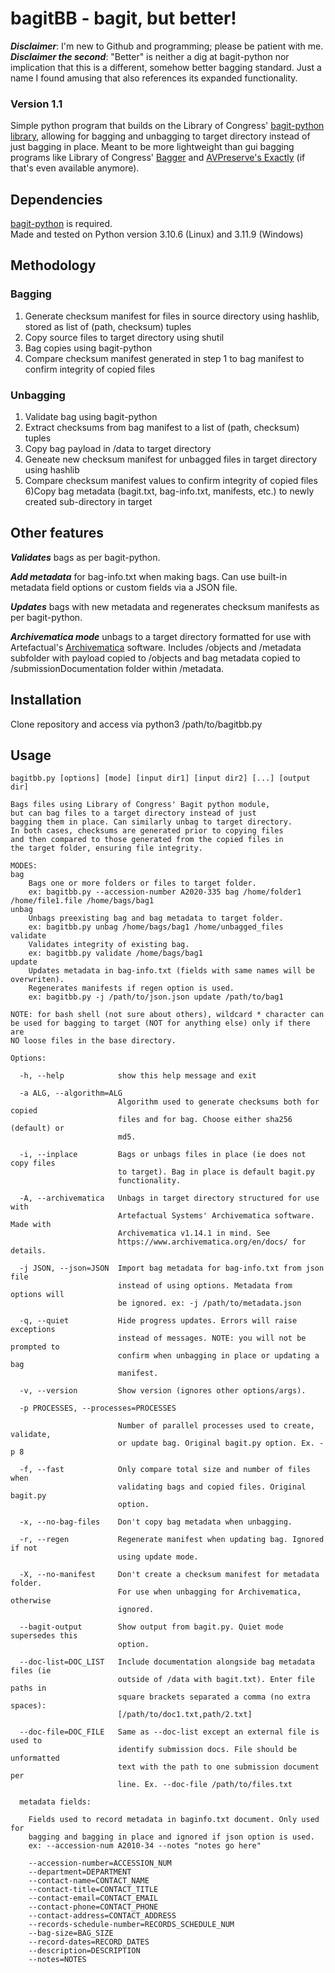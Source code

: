 # bagitBB - bagit, but better!

***Disclaimer***: I'm new to Github and programming; please be patient with me.  
***Disclaimer the second***: "Better" is neither a dig at bagit-python nor implication that this is a different, somehow better bagging standard. Just a name I found amusing that also references its expanded functionality.

### Version 1.1

Simple python program that builds on the Library of Congress' [bagit-python library](https://github.com/LibraryOfCongress/bagit-python), allowing for bagging and unbagging to target directory instead of just bagging in place. Meant to be more lightweight than gui bagging programs like Library of Congress' [Bagger](https://github.com/LibraryOfCongress/bagger) and [AVPreserve's Exactly](https://www.weareavp.com/) (if that's even available anymore).

## Dependencies

[bagit-python](https://github.com/LibraryOfCongress/bagit-python) is required.  
Made and tested on Python version 3.10.6 (Linux) and 3.11.9 (Windows)

## Methodology
### Bagging
1) Generate checksum manifest for files in source directory using hashlib, stored as list of (path, checksum) tuples
2) Copy source files to target directory using shutil
3) Bag copies using bagit-python
4) Compare checksum manifest generated in step 1 to bag manifest to confirm integrity of copied files

### Unbagging
1) Validate bag using bagit-python
2) Extract checksums from bag manifest to a list of (path, checksum) tuples
3) Copy bag payload in /data to target directory
4) Geneate new checksum manifest for unbagged files in target directory using hashlib
5) Compare checksum manifest values to confirm integrity of copied files
6)Copy bag metadata (bagit.txt, bag-info.txt, manifests, etc.) to newly created sub-directory in target


## Other features

***Validates*** bags as per bagit-python.  

***Add metadata*** for bag-info.txt when making bags. Can use built-in metadata field options or custom fields via a JSON file.  

***Updates*** bags with new metadata and regenerates checksum manifests as per bagit-python.  

***Archivematica mode*** unbags to a target directory formatted for use with Artefactual's [Archivematica](https://www.archivematica.org/en/) software. Includes /objects and /metadata subfolder with payload copied to /objects and bag metadata copied to /submissionDocumentation folder within /metadata.  


## Installation
Clone repository and access via python3 /path/to/bagitbb.py


## Usage

```    
bagitbb.py [options] [mode] [input dir1] [input dir2] [...] [output dir]

Bags files using Library of Congress' Bagit python module,  
but can bag files to a target directory instead of just
bagging them in place. Can similarly unbag to target directory.
In both cases, checksums are generated prior to copying files
and then compared to those generated from the copied files in
the target folder, ensuring file integrity.

MODES:
bag  
    Bags one or more folders or files to target folder.  
    ex: bagitbb.py --accession-number A2020-335 bag /home/folder1 /home/file1.file /home/bags/bag1
unbag  
    Unbags preexisting bag and bag metadata to target folder.  
    ex: bagitbb.py unbag /home/bags/bag1 /home/unbagged_files
validate  
    Validates integrity of existing bag.  
    ex: bagitbb.py validate /home/bags/bag1
update  
    Updates metadata in bag-info.txt (fields with same names will be overwriten).
    Regenerates manifests if regen option is used.  
    ex: bagitbb.py -j /path/to/json.json update /path/to/bag1

NOTE: for bash shell (not sure about others), wildcard * character can
be used for bagging to target (NOT for anything else) only if there are
NO loose files in the base directory.

Options:

  -h, --help            show this help message and exit

  -a ALG, --algorithm=ALG
                        Algorithm used to generate checksums both for copied  
                        files and for bag. Choose either sha256 (default) or  
                        md5.

  -i, --inplace         Bags or unbags files in place (ie does not copy files  
                        to target). Bag in place is default bagit.py  
                        functionality.

  -A, --archivematica   Unbags in target directory structured for use with  
                        Artefactual Systems' Archivematica software. Made with  
                        Archivematica v1.14.1 in mind. See  
                        https://www.archivematica.org/en/docs/ for details.

  -j JSON, --json=JSON  Import bag metadata for bag-info.txt from json file  
                        instead of using options. Metadata from options will  
                        be ignored. ex: -j /path/to/metadata.json

  -q, --quiet           Hide progress updates. Errors will raise exceptions  
                        instead of messages. NOTE: you will not be prompted to  
                        confirm when unbagging in place or updating a bag  
                        manifest.

  -v, --version         Show version (ignores other options/args).

  -p PROCESSES, --processes=PROCESSES

                        Number of parallel processes used to create, validate,  
                        or update bag. Original bagit.py option. Ex. -p 8
  
  -f, --fast            Only compare total size and number of files when  
                        validating bags and copied files. Original bagit.py  
                        option.

  -x, --no-bag-files    Don't copy bag metadata when unbagging.

  -r, --regen           Regenerate manifest when updating bag. Ignored if not  
                        using update mode.

  -X, --no-manifest     Don't create a checksum manifest for metadata folder.  
                        For use when unbagging for Archivematica, otherwise  
                        ignored.

  --bagit-output        Show output from bagit.py. Quiet mode supersedes this  
                        option.

  --doc-list=DOC_LIST   Include documentation alongside bag metadata files (ie  
                        outside of /data with bagit.txt). Enter file paths in  
                        square brackets separated a comma (no extra spaces):  
                        [/path/to/doc1.txt,path/2.txt]

  --doc-file=DOC_FILE   Same as --doc-list except an external file is used to  
                        identify submission docs. File should be unformatted  
                        text with the path to one submission document per  
                        line. Ex. --doc-file /path/to/files.txt

  metadata fields:

    Fields used to record metadata in baginfo.txt document. Only used for  
    bagging and bagging in place and ignored if json option is used.  
    ex: --accession-num A2010-34 --notes "notes go here"

    --accession-number=ACCESSION_NUM  
    --department=DEPARTMENT  
    --contact-name=CONTACT_NAME  
    --contact-title=CONTACT_TITLE  
    --contact-email=CONTACT_EMAIL  
    --contact-phone=CONTACT_PHONE  
    --contact-address=CONTACT_ADDRESS  
    --records-schedule-number=RECORDS_SCHEDULE_NUM  
    --bag-size=BAG_SIZE  
    --record-dates=RECORD_DATES  
    --description=DESCRIPTION  
    --notes=NOTES       

``` 
